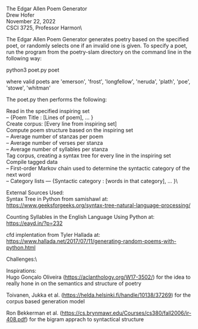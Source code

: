 The Edgar Allen Poem Generator\
Drew Hofer\
November 22, 2022\
CSCI 3725, Professor Harmon\

The Edgar Allen Poem Generator generates poetry based on the specified poet, 
or randomly selects one if an invalid one is given. To specify a poet, run the
program from the poetry-slam directory on the command line in the following way:

python3 poet.py poet

where valid poets are 'emerson', 'frost', 'longfellow', 'neruda', 'plath', 
'poe', 'stowe', 'whitman'

The poet.py then performs the following:

Read in the specified inspiring set\
– {Poem Title : [Lines of poem], ... }\
Create corpus: [Every line from inspiring set]\
Compute poem structure based on the inspiring set\
– Average number of stanzas per poem\
– Average number of verses per stanza\
– Average number of syllables per stanza\
Tag corpus, creating a syntax tree for every line in the inspiring set\
Compile tagged data\
– First-order Markov chain used to determine the syntactic category of the next word\
– Category lists — {Syntactic category : [words in that category], ... }\

External Sources Used:\
Syntax Tree in Python from samishawl at: https://www.geeksforgeeks.org/syntax-tree-natural-language-processing/

Counting Syllables in the English Language Using Python at: https://eayd.in/?p=232

cfd implentation from Tyler Hallada at:
https://www.hallada.net/2017/07/11/generating-random-poems-with-python.html

Challenges:\

Inspirations:\
Hugo Gonçalo Oliveira (https://aclanthology.org/W17-3502/) for the idea to
really hone in on the semantics and structure of poetry

Toivanen, Jukka et al. (https://helda.helsinki.fi/handle/10138/37269) for the 
corpus based generation model

Ron Bekkerman et al. (https://cs.brynmawr.edu/Courses/cs380/fall2006/ir-408.pdf)
for the bigram apprach to syntactical structure
